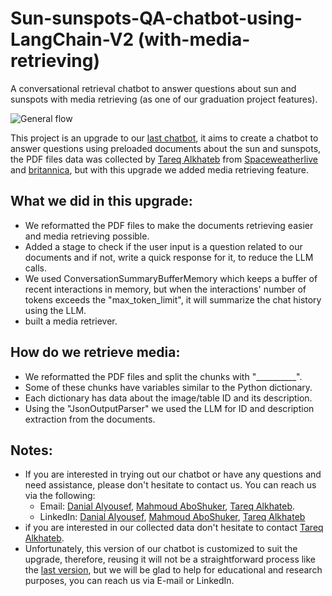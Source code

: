 # Sun-sunspots-QA-chatbot-using-LangChain-V2 (with-media-retrieving)
A conversational retrieval chatbot to answer questions about sun and sunspots with media retrieving (as one of our graduation project features).

![General flow](https://github.com/DanialAlyousef/Sun-sunspots-QA-chatbot-using-LangChain-V2/blob/8b725c8bc90cf4fa9a5badf835e2ed6eb1e978b8/images/general_chatbot_flow.png)

This project is an upgrade to our [last chatbot](https://github.com/DanialAlyousef/Sun-sunspots-QA-chatbot-using-LangChain-V1/tree/main), it aims to create a chatbot to answer questions using preloaded documents about the sun and sunspots, the PDF files data was collected by [Tareq Alkhateb](https://www.linkedin.com/in/tareq-alkhateb-3359221a6/) from [Spaceweatherlive](https://Spaceweatherlive.com) and [britannica](https://www.google.com/url?q=https://www.britannica.com/&sa=U&ved=2ahUKEwjw8emZhNOEAxXwTKQEHWn5AhQQFnoECAEQAg&usg=AOvVaw1l8HbzB_akmwfBYUA36v8z), but with this upgrade we added media retrieving feature.

## What we did in this upgrade:
 - We reformatted the PDF files to make the documents retrieving easier and media retrieving possible.
 - Added a stage to check if the user input is a question related to our documents and if not, write a quick response for it, to reduce the LLM calls.
 - We used ConversationSummaryBufferMemory which keeps a buffer of recent interactions in memory, but when the interactions' number of tokens exceeds the "max_token_limit", it will summarize the chat history using the LLM.
 - built a media retriever.

## How do we retrieve media:
 - We reformatted the PDF files and split the chunks with "__________".
 - Some of these chunks have variables similar to the Python dictionary.
 - Each dictionary has data about the image/table ID and its description.
 - Using the "JsonOutputParser" we used the LLM for ID and description extraction from the documents.

## Notes:
 - If you are interested in trying out our chatbot or have any questions and need assistance, please don't hesitate to contact us. You can reach us via the following:
    -  Email: [Danial Alyousef](danial.emad.alyousef@gmail.com), [Mahmoud AboShuker](aboshukrmahmouf@gmail.com), [Tareq Alkhateb](Alkhateb31999@gmail.com).
    -  LinkedIn: [Danial Alyousef](https://www.linkedin.com/in/DanialAlyousef/), [Mahmoud AboShuker](https://www.linkedin.com/in/mahmoud-abo-shukr-485900270/), [Tareq Alkhateb](https://www.linkedin.com/in/tareq-alkhateb-3359221a6/)
 - if you are interested in our collected data don't hesitate to contact [Tareq Alkhateb](https://www.linkedin.com/in/tareq-alkhateb-3359221a6/).
 - Unfortunately, this version of our chatbot is customized to suit the upgrade, therefore, reusing it will not be a straightforward process like the [last version](https://github.com/DanialAlyousef/Sun-sunspots-QA-chatbot-using-LangChain-V1/tree/main), but we will be glad to help for educational and research purposes, you can reach us via E-mail or LinkedIn.
